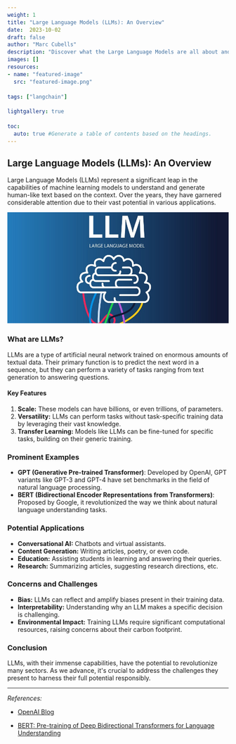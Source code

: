 ```yaml
---
weight: 1
title: "Large Language Models (LLMs): An Overview"
date:  2023-10-02
draft: false
author: "Marc Cubells"
description: "Discover what the Large Language Models are all about and the core-concepts behind it."
images: []
resources:
- name: "featured-image"
  src: "featured-image.png"

tags: ["langchain"]

lightgallery: true

toc:
  auto: true #Generate a table of contents based on the headings.
---
```


## Large Language Models (LLMs): An Overview

Large Language Models (LLMs) represent a significant leap in the capabilities of machine learning models to understand and generate human-like text based on the context. Over the years, they have garnered considerable attention due to their vast potential in various applications.

![LLMs](LLMs.jpg "LLMs are cool")

### What are LLMs?

LLMs are a type of artificial neural network trained on enormous amounts of textual data. Their primary function is to predict the next word in a sequence, but they can perform a variety of tasks ranging from text generation to answering questions.

#### Key Features

1. **Scale:** These models can have billions, or even trillions, of parameters.
2. **Versatility:** LLMs can perform tasks without task-specific training data by leveraging their vast knowledge.
3. **Transfer Learning:** Models like LLMs can be fine-tuned for specific tasks, building on their generic training.

### Prominent Examples

- **GPT (Generative Pre-trained Transformer)**: Developed by OpenAI, GPT variants like GPT-3 and GPT-4 have set benchmarks in the field of natural language processing.
- **BERT (Bidirectional Encoder Representations from Transformers)**: Proposed by Google, it revolutionized the way we think about natural language understanding tasks.

### Potential Applications

- **Conversational AI:** Chatbots and virtual assistants.
- **Content Generation:** Writing articles, poetry, or even code.
- **Education:** Assisting students in learning and answering their queries.
- **Research:** Summarizing articles, suggesting research directions, etc.

### Concerns and Challenges

- **Bias:** LLMs can reflect and amplify biases present in their training data.
- **Interpretability:** Understanding why an LLM makes a specific decision is challenging.
- **Environmental Impact:** Training LLMs require significant computational resources, raising concerns about their carbon footprint.

### Conclusion

LLMs, with their immense capabilities, have the potential to revolutionize many sectors. As we advance, it's crucial to address the challenges they present to harness their full potential responsibly.

---

_References:_

- [OpenAI Blog](https://www.openai.com/)

- [BERT: Pre-training of Deep Bidirectional Transformers for Language Understanding](https://arxiv.org/abs/1810.04805)
